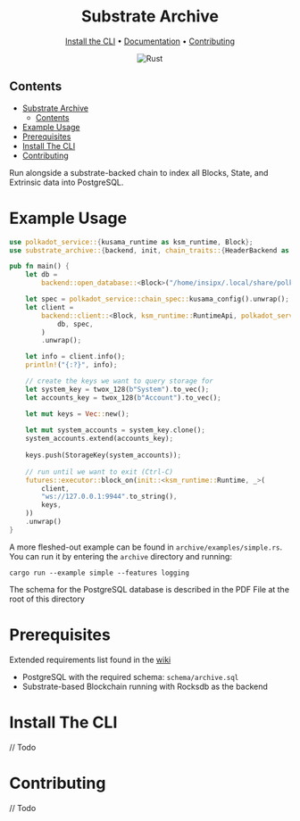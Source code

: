 <div align="center">

# Substrate Archive

[Install the CLI](#install-the-cli) • [Documentation] • [Contributing](#contributing) 

![Rust](https://github.com/paritytech/substrate-archive/workflows/Rust/badge.svg)

</div>

## Contents
- [Substrate Archive](#substrate-archive)
  - [Contents](#contents)
- [Example Usage](#example-usage)
- [Prerequisites](#prerequisites)
- [Install The CLI](#install-the-cli)
- [Contributing](#contributing)


Run alongside a substrate-backed chain to index all Blocks, State, and Extrinsic data into PostgreSQL.

# Example Usage
```rust
use polkadot_service::{kusama_runtime as ksm_runtime, Block};
use substrate_archive::{backend, init, chain_traits::{HeaderBackend as _}, twox_128, StorageKey};

pub fn main() {
    let db =
        backend::open_database::<Block>("/home/insipx/.local/share/polkadot/chains/ksmcc4/db", 8192).unwrap();

    let spec = polkadot_service::chain_spec::kusama_config().unwrap();
    let client =
        backend::client::<Block, ksm_runtime::RuntimeApi, polkadot_service::KusamaExecutor, _>(
            db, spec,
        )
        .unwrap();

    let info = client.info();
    println!("{:?}", info);

    // create the keys we want to query storage for
    let system_key = twox_128(b"System").to_vec();
    let accounts_key = twox_128(b"Account").to_vec();

    let mut keys = Vec::new();
   
    let mut system_accounts = system_key.clone();
    system_accounts.extend(accounts_key);
    
    keys.push(StorageKey(system_accounts));
   
    // run until we want to exit (Ctrl-C)
    futures::executor::block_on(init::<ksm_runtime::Runtime, _>(
        client,
        "ws://127.0.0.1:9944".to_string(),
        keys,
    ))
    .unwrap()
}
```
A more fleshed-out example can be found in `archive/examples/simple.rs`. You can run it by entering the `archive` directory and running:

`cargo run --example simple --features logging` 

The schema for the PostgreSQL database is described in the PDF File at the root of this directory

# Prerequisites 
Extended requirements list found in the [wiki](https://github.com/paritytech/substrate-archive/wiki/Requirements)
- PostgreSQL with the required schema: `schema/archive.sql`
- Substrate-based Blockchain running with Rocksdb as the backend

# Install The CLI
// Todo

# Contributing
// Todo



[documentation]: https://github.com/paritytech/substrate-archive/wiki
[contribution]: CONTRIBUTION.md
